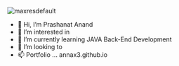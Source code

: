 ![maxresdefault](https://user-images.githubusercontent.com/99432929/202240261-665bff0f-3286-4119-9e7a-7aa64e1596e7.jpg)
- 👋 Hi, I’m Prashanat Anand
- 👀 I’m interested in 
- 🌱 I’m currently learning JAVA Back-End Development
- 💞️ I’m looking to 
- 📫 Portfolio ... annax3.github.io

<!---
annax3/annax3 is a ✨ special ✨ repository because its `README.md` (this file) appears on your GitHub profile.
You can click the Preview link to take a look at your changes.
--->
